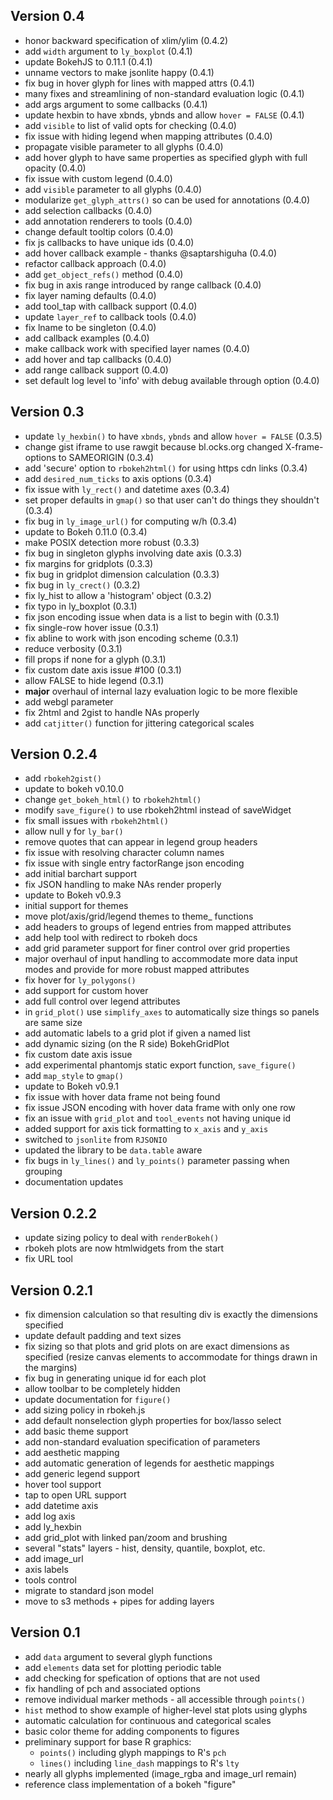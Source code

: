 Version 0.4
----------------------------------------------------------------------

- honor backward specification of xlim/ylim (0.4.2)
- add `width` argument to `ly_boxplot` (0.4.1)
- update BokehJS to 0.11.1 (0.4.1)
- unname vectors to make jsonlite happy (0.4.1)
- fix bug in hover glyph for lines with mapped attrs (0.4.1)
- many fixes and streamlining of non-standard evaluation logic (0.4.1)
- add args argument to some callbacks (0.4.1)
- update hexbin to have xbnds, ybnds and allow `hover = FALSE` (0.4.1)
- add `visible` to list of valid opts for checking (0.4.0)
- fix issue with hiding legend when mapping attributes (0.4.0)
- propagate visible parameter to all glyphs (0.4.0)
- add hover glyph to have same properties as specified glyph with full opacity (0.4.0)
- fix issue with custom legend (0.4.0)
- add `visible` parameter to all glyphs (0.4.0)
- modularize `get_glyph_attrs()` so can be used for annotations (0.4.0)
- add selection callbacks (0.4.0)
- add annotation renderers to tools (0.4.0)
- change default tooltip colors (0.4.0)
- fix js callbacks to have unique ids (0.4.0)
- add hover callback example - thanks @saptarshiguha (0.4.0)
- refactor callback approach (0.4.0)
- add `get_object_refs()` method (0.4.0)
- fix bug in axis range introduced by range callback (0.4.0)
- fix layer naming defaults (0.4.0)
- add tool_tap with callback support (0.4.0)
- update `layer_ref` to callback tools (0.4.0)
- fix lname to be singleton (0.4.0)
- add callback examples (0.4.0)
- make callback work with specified layer names (0.4.0)
- add hover and tap callbacks (0.4.0)
- add range callback support (0.4.0)
- set default log level to 'info' with debug available through option (0.4.0)

Version 0.3
----------------------------------------------------------------------

- update `ly_hexbin()` to have `xbnds`, `ybnds` and allow `hover = FALSE` (0.3.5)
- change gist iframe to use rawgit because bl.ocks.org changed X-frame-options to SAMEORIGIN (0.3.4)
- add 'secure' option to `rbokeh2html()` for using https cdn links (0.3.4)
- add `desired_num_ticks` to axis options (0.3.4)
- fix issue with `ly_rect()` and datetime axes (0.3.4)
- set proper defaults in `gmap()` so that user can't do things they shouldn't (0.3.4)
- fix bug in `ly_image_url()` for computing w/h (0.3.4)
- update to Bokeh 0.11.0 (0.3.4)
- make POSIX detection more robust (0.3.3)
- fix bug in singleton glyphs involving date axis (0.3.3)
- fix margins for gridplots (0.3.3)
- fix bug in gridplot dimension calculation (0.3.3)
- fix bug in `ly_crect()` (0.3.2)
- fix ly_hist to allow a 'histogram' object (0.3.2)
- fix typo in ly_boxplot (0.3.1)
- fix json encoding issue when data is a list to begin with (0.3.1)
- fix single-row hover issue (0.3.1)
- fix abline to work with json encoding scheme (0.3.1)
- reduce verbosity (0.3.1)
- fill props if none for a glyph (0.3.1)
- fix custom date axis issue #100 (0.3.1)
- allow FALSE to hide legend (0.3.1)
- **major** overhaul of internal lazy evaluation logic to be more flexible
- add webgl parameter
- fix 2html and 2gist to handle NAs properly
- add `catjitter()` function for jittering categorical scales

Version 0.2.4
----------------------------------------------------------------------

- add `rbokeh2gist()`
- update to bokeh v0.10.0
- change `get_bokeh_html()` to `rbokeh2html()`
- modify `save_figure()` to use rbokeh2html instead of saveWidget
- fix small issues with `rbokeh2html()`
- allow null y for `ly_bar()`
- remove quotes that can appear in legend group headers
- fix issue with resolving character column names
- fix issue with single entry factorRange json encoding
- add initial barchart support
- fix JSON handling to make NAs render properly
- update to Bokeh v0.9.3
- initial support for themes
- move plot/axis/grid/legend themes to theme_ functions
- add headers to groups of legend entries from mapped attributes
- add help tool with redirect to rbokeh docs
- add grid parameter support for finer control over grid properties
- major overhaul of input handling to accommodate more data input modes and provide for more robust mapped attributes
- fix hover for `ly_polygons()`
- add support for custom hover
- add full control over legend attributes
- in `grid_plot()` use `simplify_axes` to automatically size things so panels are same size
- add automatic labels to a grid plot if given a named list
- add dynamic sizing (on the R side) BokehGridPlot
- fix custom date axis issue
- add experimental phantomjs static export function, `save_figure()`
- add `map_style` to `gmap()`
- update to Bokeh v0.9.1
- fix issue with hover data frame not being found
- fix issue JSON encoding with hover data frame with only one row
- fix an issue with `grid_plot` and `tool_events` not having unique id
- added support for axis tick formatting to `x_axis` and `y_axis`
- switched to `jsonlite` from `RJSONIO`
- updated the library to be `data.table` aware
- fix bugs in `ly_lines()` and `ly_points()` parameter passing when grouping
- documentation updates

Version 0.2.2
----------------------------------------------------------------------

- update sizing policy to deal with `renderBokeh()`
- rbokeh plots are now htmlwidgets from the start
- fix URL tool

Version 0.2.1
----------------------------------------------------------------------

- fix dimension calculation so that resulting div is exactly the dimensions specified
- update default padding and text sizes
- fix sizing so that plots and grid plots on are exact dimensions as specified (resize canvas elements to accommodate for things drawn in the margins)
- fix bug in generating unique id for each plot
- allow toolbar to be completely hidden
- update documentation for `figure()`
- add sizing policy in rbokeh.js
- add default nonselection glyph properties for box/lasso select
- add basic theme support
- add non-standard evaluation specification of parameters
- add aesthetic mapping
- add automatic generation of legends for aesthetic mappings
- add generic legend support
- hover tool support
- tap to open URL support
- add datetime axis
- add log axis
- add ly_hexbin
- add grid_plot with linked pan/zoom and brushing
- several "stats" layers - hist, density, quantile, boxplot, etc.
- add image_url
- axis labels
- tools control
- migrate to standard json model
- move to s3 methods + pipes for adding layers

Version 0.1
----------------------------------------------------------------------

- add `data` argument to several glyph functions
- add `elements` data set for plotting periodic table
- add checking for spefication of options that are not used
- fix handling of pch and associated options
- remove individual marker methods - all accessible through `points()`
- `hist` method to show example of higher-level stat plots using glyphs
- automatic calculation for continuous and categorical scales
- basic color theme for adding components to figures
- preliminary support for base R graphics:
  - `points()` including glyph mappings to R's `pch`
  - `lines()` including `line_dash` mappings to R's `lty`
- nearly all glyphs implemented (image\_rgba and image\_url remain)
- reference class implementation of a bokeh "figure"
